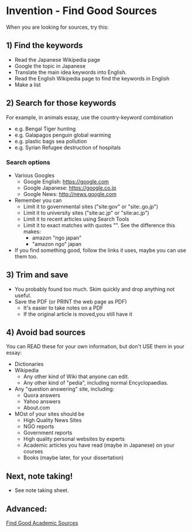 # Invention - Find Good Sources 

When you are looking for sources, try this:

## 1) Find the keywords
* Read the Japanese Wikipedia page
* Google the topic in Japanese
* Translate the main idea keywords into English.
* Read the English Wikipedia page to find the keywords in English
* Make a list

## 2) Search for those keywords
For example, in animals essay, use the country-keyword combination

* e.g. Bengal Tiger hunting 
* e.g. Galapagos penguin global warming
* e.g. plastic bags sea pollution
* e.g. Syrian Refugee destruction of hospitals

### Search options
* Various Googles
    * Google English: https://google.com
    * Google Japanese: https://google.co.jp
    * Google News: http://news.google.com
* Remember you can
    * Limit it to governmental sites ("site:gov" or "site:.go.jp")
    * Limit it to university sites ("site:ac.jp" or "site:ac.jp")
    * Limit it to recent articles using Search Tools
    * Limit it to exact matches with quotes "". See the difference this makes:
        * amazon "ngo japan"
        * "amazon ngo" japan
* If you find something good, follow the links it uses, maybe you can use them too. 

## 3) Trim and save 
* You probably found too much. Skim quickly and drop anything not useful.
* Save the PDF (or PRINT the web page as PDF)
    * It's easier to take notes on a PDF
    * If the original article is moved,you still have it

## 4) Avoid bad sources
You can READ these for your own information, but don't USE them in your essay:

* Dictionaries
* Wikipedia
    * Any other kind of Wiki that anyone can edit.
    * Any other kind of "pedia", including normal Encyclopaedias.
* Any "question answering" site, including:
    * Quora answers
    * Yahoo answers
    * About.com
* MOst of your sites should be 
    * High Quality News Sites
    * NGO reports
    * Government reports
    * High quality personal websites by experts
    * Academic articles you have read (maybe in Japanese) on your courses
    * Books (maybe later, for your dissertation)
## Next, note taking! 
* See note taking sheet. 

 
## Advanced: 
[Find Good Academic Sources](Invention-FindGoodAcademicSources)
